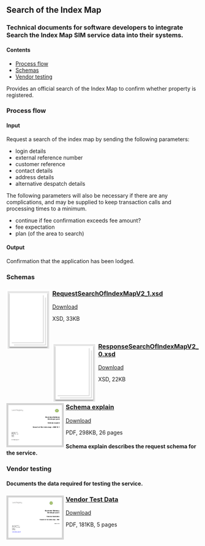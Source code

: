 ## Search of the Index Map

### Technical documents for software developers to integrate Search the Index Map SIM service data into their systems.

#### Contents
- [Process flow](#process-flow)
- [Schemas](#schemas)
- [Vendor testing](#vendor-testing)

Provides an official search of the Index Map to confirm whether property is registered.

### Process flow

#### Input
Request a search of the index map by sending the following parameters:

- login details
- external reference number
- customer reference
- contact details
- address details
- alternative despatch details

The following parameters will also be necessary if there are any complications, and may be supplied to keep transaction calls and processing times to a minimum.

- continue if fee confirmation exceeds fee amount?
- fee expectation
- plan (of the area to search)

#### Output

Confirmation that the application has been lodged.

### Schemas

<h3><a href="../../schemas/RequestSearchOfIndexMapV2_1.xsd">
<img style="float: left; margin: 0px 5px 0px 0px" src="../../images/thumbnail/file.png"></a> 
<a href="../../schemas/RequestSearchOfIndexMapV2_1.xsd">RequestSearchOfIndexMapV2_1.xsd</a></h3>
<a download="RequestSearchOfIndexMapV2_1.xsd" href="../../schemas/RequestSearchOfIndexMapV2_1.xsd">Download</a>

XSD, 33KB

<br/>
<h3><a href="../../schemas/ResponseSearchOfIndexMapV2_0.xsd">
<img style="float: left; margin: 0px 5px 0px 0px" src="../../images/thumbnail/file.png"></a> 
<a href="../../schemas/ResponseSearchOfIndexMapV2_0.xsd">ResponseSearchOfIndexMapV2_0.xsd</a></h3>
<a download="ResponseSearchOfIndexMapV2_0.xsd" href="../../schemas/ResponseSearchOfIndexMapV2_0.xsd">Download</a>

XSD, 22KB

<br/>

<h3><a href="../../pdfs/services/SearchIndexMap_v2.1_SchemaExplain.pdf">
<img style="float: left; margin: 0px 5px 0px 0px;  border:5px solid LightGrey;" src="../../images/thumbnail/SearchIndexMap_2.1SchemaExplain.pdf.png"></a>
<a href="../../pdfs/services/SearchIndexMap_v2.1_SchemaExplain.pdf">Schema explain</a></h3>
<a download="SearchIndexMap_v2.1_SchemaExplain.pdf" href="../../pdfs/servicesSearchIndexMap_v2.1_SchemaExplain.pdf">Download</a>

PDF, 298KB, 26 pages

#### Schema explain describes the request schema for the service.

### Vendor testing

#### Documents the data required for testing the service.

<h3><a href="../../pdfs/services/SearchIndexMap_VendorTest_v1.1.pdf">
<img style="float: left; margin: 0px 5px 0px 0px;  border:5px solid LightGrey;" src="../../images/thumbnail/SearchoftheIndexMap_VendorTest.pdf.png"></a>
<a href="../../pdfs/services/SearchIndexMap_VendorTest_v1.1.pdf">Vendor Test Data</a></h3>
<a download="SearchIndexMap_VendorTest_v1.1.pdf" href="../../pdfs/services/SearchIndexMap_VendorTest_v1.1.pdf">Download</a>

PDF, 181KB, 5 pages